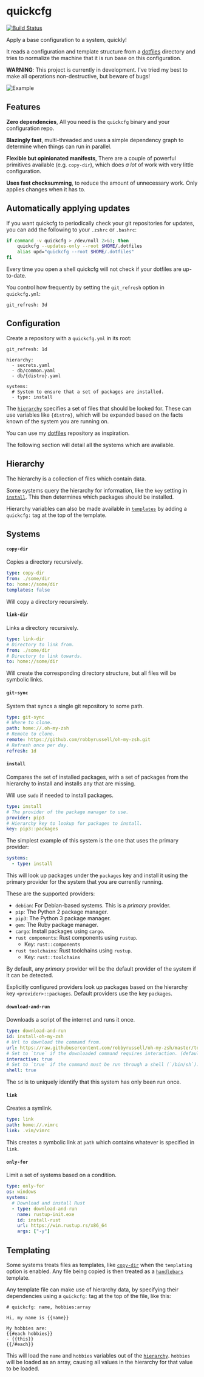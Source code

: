 # quickcfg
[![Build Status](https://travis-ci.org/udoprog/quickcfg.svg?branch=master)](https://travis-ci.org/udoprog/quickcfg)

Apply a base configuration to a system, quickly!

It reads a configuration and template structure from a [dotfiles] directory and tries to normalize
the machine that it is run base on this configuration.

**WARNING**:
This project is currently in development.
I've tried my best to make all operations non-destructive, but beware of bugs!

[dotfiles]: https://github.com/udoprog/dotfiles

![Example](gfx/example1.gif)

## Features

**Zero dependencies**, All you need is the `quickcfg` binary and your configuration repo.

**Blazingly fast**, multi-threaded and uses a simple dependency graph to determine when things can
run in parallel.

**Flexible but opinionated manifests**, There are a couple of powerful primitives available
(e.g. `copy-dir`), which does _a lot_ of work with very little configuration.

**Uses fast checksumming**, to reduce the amount of unnecessary work. Only applies changes when it
has to.

## Automatically applying updates

If you want quickcfg to periodically check your git repositories for updates, you can add the
following to your `.zshrc` or `.bashrc`:

```bash
if command -v quickcfg > /dev/null 2>&1; then
    quickcfg --updates-only --root $HOME/.dotfiles
    alias upd="quickcfg --root $HOME/.dotfiles"
fi
```

Every time you open a shell quickcfg will not check if your dotfiles are up-to-date.

You control how frequently by setting the `git_refresh` option in `quickcfg.yml`:

```
git_refresh: 3d
```

## Configuration

Create a repository with a `quickcfg.yml` in its root:

```
git_refresh: 1d

hierarchy:
  - secrets.yaml
  - db/common.yaml
  - db/{distro}.yaml

systems:
  # System to ensure that a set of packages are installed.
  - type: install
```

The [`hierarchy`] specifies a set of files that should be looked for.
These can use variables like `{distro}`, which will be expanded based on the facts known of the
system you are running on.

You can use my [dotfiles](https://github.com/udoprog/dotfiles) repository as inspiration.

The following section will detail all the systems which are available.

[`hierarchy`]: #hierarchy

## Hierarchy

The hierarchy is a collection of files which contain data.

Some systems query the hierarchy for information, like the `key` setting in [`install`].
This then determines which packages should be installed.

Hierarchy variables can also be made available in [`templates`] by adding a `quickcfg:` tag at the
top of the template.

[`install`]: #install
[`templates`]: #templating

## Systems

#### `copy-dir`

Copies a directory recursively.

```yaml
type: copy-dir
from: ./some/dir
to: home://some/dir
templates: false
```

Will copy a directory recursively.

#### `link-dir`

Links a directory recursively.

```yaml
type: link-dir
# Directory to link from.
from: ./some/dir
# Directory to link towards.
to: home://some/dir
```

Will create the corresponding directory structure, but all files will be symbolic links.

#### `git-sync`

System that syncs a single git repository to some path.

```yaml
type: git-sync
# Where to clone.
path: home://.oh-my-zsh
# Remote to clone.
remote: https://github.com/robbyrussell/oh-my-zsh.git
# Refresh once per day.
refresh: 1d
```

#### `install`

Compares the set of installed packages, with a set of packages from the hierarchy to install and
installs any that are missing.

Will use `sudo` if needed to install packages.

```yaml
type: install
# The provider of the package manager to use.
provider: pip3
# Hierarchy key to lookup for packages to install.
key: pip3::packages
```

The simplest example of this system is the one that uses the primary provider:

```yaml
systems:
  - type: install
```

This will look up packages under the `packages` key and install it using the primary provider for
the system that you are currently running.

These are the supported providers:

 * `debian`: For Debian-based systems. This is a _primary_ provider.
 * `pip`: The Python 2 package manager.
 * `pip3`: The Python 3 package manager.
 * `gem`: The Ruby package manager.
 * `cargo`: Install packages using `cargo`.
 * `rust components`: Rust components using `rustup`.
   * Key: `rust::components`
 * `rust toolchains`: Rust toolchains using `rustup`.
   * Key: `rust::toolchains`

By default, any _primary_ provider will be the default provider of the system if it can be
detected.

Explicitly configured providers look up packages based on the hierarchy key `<provider>::packages`.
Default providers use the key `packages`.

#### `download-and-run`

Downloads a script of the internet and runs it once.

```yaml
type: download-and-run
id: install-oh-my-zsh
# Url to download the command from.
url: https://raw.githubusercontent.com/robbyrussell/oh-my-zsh/master/tools/install.sh
# Set to `true` if the downloaded command requires interaction. (default: false)
interactive: true
# Set to `true` if the command must be run through a shell (`/bin/sh`). (default: false).
shell: true
```

The `id` is to uniquely identify that this system has only been run once.

#### `link`

Creates a symlink.

```yaml
type: link
path: home://.vimrc
link: .vim/vimrc
```

This creates a symbolic link at `path` which contains whatever is specified in `link`.

#### `only-for`

Limit a set of systems based on a condition.

```yaml
type: only-for
os: windows
systems:
  # Download and install Rust
  - type: download-and-run
    name: rustup-init.exe
    id: install-rust
    url: https://win.rustup.rs/x86_64
    args: ["-y"]
```

## Templating

Some systems treats files as templates, like [`copy-dir`] when the `templating` option is enabled.
Any file being copied is then treated as a [`handlebars`] template.

Any template file can make use of hierarchy data, by specifying their dependencies using
a `quickcfg:` tag at the top of the file, like this:

```
# quickcfg: name, hobbies:array

Hi, my name is {{name}}

My hobbies are:
{{#each hobbies}}
- {{this}}
{{/#each}}
```

This will load the `name` and `hobbies` variables out of the [`hierarchy`].
`hobbies` will be loaded as an array, causing all values in the hierarchy for that value to be
loaded.

[`copy-dir`]: #copy-dir
[`handlebars`]: https://handlebarsjs.com/
